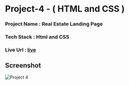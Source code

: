 # Project-4 - ( HTML and CSS )

### Project Name : Real Estate Landing Page

### Tech Stack : Html and CSS

### Live Url : [live]()

## Screenshot

![Project 4](./Real%20Estate%20-%20Desktop.png.png)
